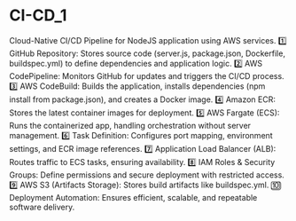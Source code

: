 # CI-CD_1
Cloud-Native CI/CD Pipeline for NodeJS application using AWS services.
1️⃣ GitHub Repository: Stores source code (server.js, package.json, Dockerfile, buildspec.yml) to define dependencies and application logic. 
2️⃣ AWS CodePipeline: Monitors GitHub for updates and triggers the CI/CD process. 
3️⃣ AWS CodeBuild: Builds the application, installs dependencies (npm install from package.json), and creates a Docker image. 
4️⃣ Amazon ECR: Stores the latest container images for deployment. 5️⃣ AWS Fargate (ECS): Runs the containerized app, handling orchestration without server management. 
6️⃣ Task Definition: Configures port mapping, environment settings, and ECR image references. 
7️⃣ Application Load Balancer (ALB): Routes traffic to ECS tasks, ensuring availability. 
8️⃣ IAM Roles & Security Groups: Define permissions and secure deployment with restricted access. 
9️⃣ AWS S3 (Artifacts Storage): Stores build artifacts like buildspec.yml. 
🔟 Deployment Automation: Ensures efficient, scalable, and repeatable software delivery.
